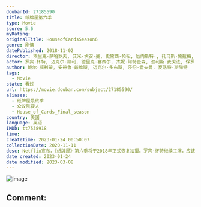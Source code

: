```yaml
---
doubanId: 27185590
title: 纸牌屋第六季
type: Movie
score: 5.6
myRating: 
originalTitle: HouseofCardsSeason6
genre: 剧情
datePublished: 2018-11-02
director: 埃里克·萨哈罗夫, 艾米·坎安·曼, 史黛西·帕松, 厄内斯特·, 托马斯·施拉梅, 路易丝·弗里德贝格, 罗宾·怀特
actor: 罗宾·怀特, 迈克尔·凯利, 德里克·塞西尔, 杰妮·阿特金森, 波利斯·麦戈法, 保罗·斯帕克斯, 杰里米·, 妮妮·勒惠恩, 坎贝尔·斯科特, 沙基纳·贾弗里, 康斯坦斯·齐默, 派翠西娅·克拉克森, 格雷戈·金尼尔, 戴安·琳恩, 科迪·费恩, 大卫·科伦斯韦, 妮基·埃斯特里奇, 达尔文·肖, 贾斯汀·多斯切尔
author: 鲍尔·威利蒙, 安德鲁·戴维斯, 迈克尔·多布斯, 莎伦·霍夫曼, 夏洛特·斯陶特
tags:
  - Movie
state: 看过
url: https://movie.douban.com/subject/27185590/
aliases:
  - 纸牌屋最终季
  - 众议院要人
  - House_of_Cards_Final_season
country: 美国
language: 英语
IMDb: tt7538918
time: 
createTime: 2023-01-24 00:50:07
collectionDate: 2020-11-11
desc: Netflix宣布，《纸牌屋》第六季将于2018年正式恢复拍摄。罗宾·怀特继续主演，应该就是主要聚焦于克莱尔这个角色了。不会有凯文·史派西，但是他饰演的下木总统如何处理还不得而知。跟以往每季13集的长...
date created: 2023-01-24
date modified: 2023-03-08
---
```


![image](p2530356844.jpg)

Comment:
---
